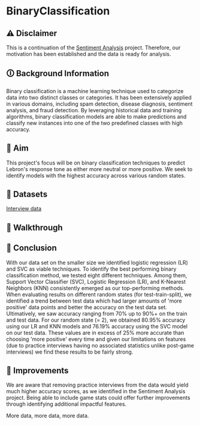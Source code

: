 # BinaryClassification
## 	:warning: Disclaimer
This is a continuation of the [Sentiment Analysis](https://github.com/BryceDecker/SentimentAnalysis) project. Therefore, our motivation has been established and the data is ready for analysis. 

## 🛈 Background Information
Binary classification is a machine learning technique used to categorize data into two distinct classes or categories. It has been extensively applied in various domains, including spam detection, disease diagnosis, sentiment analysis, and fraud detection. By leveraging historical data and training algorithms, binary classification models are able to make predictions and classify new instances into one of the two predefined classes with high accuracy.

## 🎯 Aim
This project's focus will be on binary classification techniques to predict Lebron's response tone as either more neutral or more positive. We seek to identify models with the highest accuracy across various random states. 

## 📁 Datasets
[Interview data](https://github.com/BryceDecker/InterviewAnalysis/blob/main/Data_sets/clean/Interview_analysis_final.csv)

## :children_crossing: Walkthrough 

## :closed_book: Conclusion
With our data set on the smaller size we identified logistic regression (LR) and SVC as viable techniques. To identify the best performing binary classification method, we tested eight different techniques. Among them, Support Vector Classifier (SVC), Logistic Regression (LR), and K-Nearest Neighbors (KNN) consistently emerged as our top-performing methods. When evaluating results on different random states (for test-train-split), we identified a trend between test data which had larger amounts of 'more positive' data points and better the accuracy on the test data set. Ultimatively, we saw accuracy ranging from 70% up to 90%+ on the train and test data. For our random state (= 2), we obtained 80.95% accuracy using our LR and KNN models and 76.19% accuracy using the SVC model on our test data. These values are in excess of 25% more accurate than choosing 'more positive' every time and given our limitations on features (due to practice interviews having no associated statistics unlike post-game interviews) we find these results to be fairly strong.

## :construction: Improvements

We are aware that removing practice interviews from the data would yield much higher accuracy scores, as we identified in the Sentiment Analysis project. Being able to include game stats could offer further improvements through identifying additional impactful features.

More data, more data, more data.
